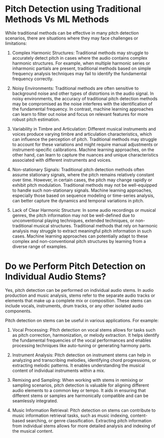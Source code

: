 # Pitch Detection using Traditional Methods Vs ML Methods


While traditional methods can be effective in many pitch detection scenarios, there are situations where they may face challenges or limitations:

1. Complex Harmonic Structures: Traditional methods may struggle to accurately detect pitch in cases where the audio contains complex harmonic structures. For example, when multiple harmonic series or inharmonic partials are present, traditional methods based on simple frequency analysis techniques may fail to identify the fundamental frequency correctly.

2. Noisy Environments: Traditional methods are often sensitive to background noise and other types of distortions in the audio signal. In noisy environments, the accuracy of traditional pitch detection methods may be compromised as the noise interferes with the identification of the fundamental frequency. In contrast, machine learning approaches can learn to filter out noise and focus on relevant features for more robust pitch estimation.

3. Variability in Timbre and Articulation: Different musical instruments and voices produce varying timbre and articulation characteristics, which can influence the perception of pitch. Traditional methods may struggle to account for these variations and might require manual adjustments or instrument-specific calibrations. Machine learning approaches, on the other hand, can learn to capture the nuances and unique characteristics associated with different instruments and voices.

4. Non-stationary Signals: Traditional pitch detection methods often assume stationary signals, where the pitch remains relatively constant over time. However, in certain cases, the pitch may change rapidly or exhibit pitch modulation. Traditional methods may not be well-equipped to handle such non-stationary signals. Machine learning approaches, especially those based on sequence modeling or time-series analysis, can better capture the dynamics and temporal variations in pitch.

5. Lack of Clear Harmonic Structure: In some audio recordings or musical genres, the pitch information may not be well-defined due to unconventional playing techniques, extended techniques, or non-traditional musical structures. Traditional methods that rely on harmonic analysis may struggle to extract meaningful pitch information in such cases. Machine learning approaches can potentially adapt to these complex and non-conventional pitch structures by learning from a diverse range of examples.

# Do we Perform Pitch Detection on Individual Audio Stems?

Yes, pitch detection can be performed on individual audio stems. In audio production and music analysis, stems refer to the separate audio tracks or elements that make up a complete mix or composition. These stems can include vocals, instruments, drum tracks, or any other isolated audio components.

Pitch detection on stems can be useful in various applications. For example:

1. Vocal Processing: Pitch detection on vocal stems allows for tasks such as pitch correction, harmonization, or melody extraction. It helps identify the fundamental frequencies of the vocal performances and enables processing techniques like auto-tuning or generating harmony parts.

2. Instrument Analysis: Pitch detection on instrument stems can help in analyzing and transcribing melodies, identifying chord progressions, or extracting melodic patterns. It enables understanding the musical content of individual instruments within a mix.

3. Remixing and Sampling: When working with stems in remixing or sampling scenarios, pitch detection is valuable for aligning different audio elements to a common key or tempo. It aids in ensuring that different stems or samples are harmonically compatible and can be seamlessly integrated.

4. Music Information Retrieval: Pitch detection on stems can contribute to music information retrieval tasks, such as music indexing, content-based searching, or genre classification. Extracting pitch information from individual stems allows for more detailed analysis and indexing of the musical content.
